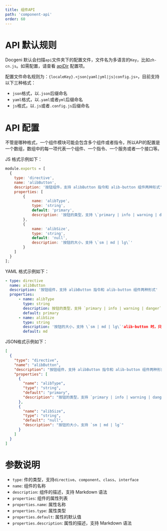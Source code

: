 ```yaml
---
title: 组件API
path: 'component-api'
order: 60
---
```


# API 默认规则
Docgeni 默认会扫描`api`文件夹下的配置文件，文件名为多语言的`Key`，比如`zh-cn.js`。如需配置，请查看 [apiDir](https://docgeni.org/configuration/lib#apiDir) 配置项。

配置文件命名规则为：`{localeKey}.<json|yaml|yml|js|config.js>`，目前支持以下三种格式：
- `json`格式，以`.json`后缀命名
- `yaml`格式，以`.yaml`或者`yml`后缀命名
- `js`格式，以`.js`或者`.config.js`后缀命名

# API 配置
不管是哪种格式，一个组件模块可能会包含多个组件或者指令，所以API的配置是一个数组，数组中的每一项代表一个组件、一个指令、一个服务或者一个接口等。

JS 格式示例如下：
```js
module.exports = [
  {
    type: 'directive',
    name: 'alibButton',
    description: '按钮组件，支持 alibButton 指令和 alib-button 组件两种形式',
    properties: [
        {
            name: 'alibType',
            type: 'string',
            default: 'primary',
            description: '按钮的类型，支持 \`primary | info | warning | danger\`' 
        },
        {
            name: 'alibSize',
            type: 'string',
            default: 'null', 
            description: '按钮的大小，支持 \`sm | md | lg\`'
        }
    ]
  }
];

```

YAML 格式示例如下：

```yaml
- type: directive
  name: alibButton
  description: '按钮组件，支持 alibButton 指令和 alib-button 组件两种形式'
  properties:
      - name: alibType
        type: string
        description: 按钮的类型，支持 `primary | info | warning | danger`
        default: primary
      - name: alibSize
        type: string
        description: '按钮的大小，支持 \`sm | md | lg\`'alib-button 时，只能使用该参数控制类型
        default: md
```

JSON格式示例如下：
```json
[
  {
    "type": "directive",
    "name": "alibButton",
    "description": "按钮组件，支持 alibButton 指令和 alib-button 组件两种形式",
    "properties": [
      {
        "name": "alibType",
        "type": "string",
        "default": "primary",
        "description": "按钮的类型，支持 `primary | info | warning | danger`"
      },
      {
        "name": "alibSize",
        "type": "string",
        "default": "null",
        "description": "按钮的大小，支持 `sm | md | lg`"
      }
    ]
  }
]
```

# 参数说明

- `type`: 件的类型，支持`directive`、`component`、`class`、`interface`
- `name`: 组件的名称
- `description`: 组件的描述，支持 Markdown 语法
- `properties`: 组件的属性列表
- `properties.name`: 属性名称
- `properties.type`: 属性类型
- `properties.default`: 属性的默认值
- `properties.description`: 属性的描述，支持 Markdown 语法
